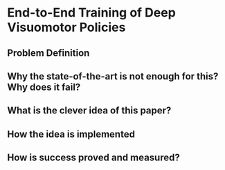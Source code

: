 # End-to-End Training of Deep Visuomotor Policies

## Problem Definition

## Why the state-of-the-art is not enough for this? Why does it fail?

## What is the clever idea of this paper?

## How the idea is implemented

##  How is success proved and measured?
